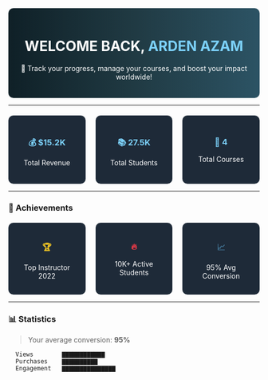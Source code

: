 <div align="center" style="background: linear-gradient(90deg, #0f2027, #203a43, #2c5364); color: white; padding: 20px; border-radius: 10px;">
  <h1>WELCOME BACK, <span style="color: #7cd1f9;">ARDEN AZAM</span></h1>
  <p>🚀 Track your progress, manage your courses, and boost your impact worldwide!</p>
</div>

---

<div align="center" style="display: flex; justify-content: center; gap: 20px; margin-top: 20px;">
  <div style="background: #1e2a38; color: white; padding: 20px; border-radius: 10px; width: 200px;">
    <h3 style="color: #7cd1f9;">💰 $15.2K</h3>
    <p>Total Revenue</p>
  </div>
  <div style="background: #1e2a38; color: white; padding: 20px; border-radius: 10px; width: 200px;">
    <h3 style="color: #7cd1f9;">📚 27.5K</h3>
    <p>Total Students</p>
  </div>
  <div style="background: #1e2a38; color: white; padding: 20px; border-radius: 10px; width: 200px;">
    <h3 style="color: #7cd1f9;">📘 4</h3>
    <p>Total Courses</p>
  </div>
</div>

---

### **🎉 Achievements**
<div align="center" style="display: flex; justify-content: center; gap: 20px; margin-top: 20px;">
  <div style="background: #1e2a38; color: white; padding: 15px; border-radius: 10px; width: 150px;">
    <h3 style="color: #f3c623;">🏆</h3>
    <p>Top Instructor 2022</p>
  </div>
  <div style="background: #1e2a38; color: white; padding: 15px; border-radius: 10px; width: 150px;">
    <h3 style="color: #e63946;">🔥</h3>
    <p>10K+ Active Students</p>
  </div>
  <div style="background: #1e2a38; color: white; padding: 15px; border-radius: 10px; width: 150px;">
    <h3 style="color: #457b9d;">📈</h3>
    <p>95% Avg Conversion</p>
  </div>
</div>

---

### 📊 **Statistics**
> Your average conversion: **95%**

```plaintext
  Views        ▇▇▇▇▇▇▇▇▇▇▇▇
  Purchases    ▇▇▇▇▇▇▇▇▇▇
  Engagement   ▇▇▇▇▇▇▇▇▇▇▇▇▇▇▇

